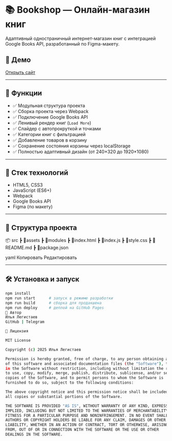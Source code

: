 # 📚 Bookshop — Онлайн-магазин книг

Адаптивный одностраничный интернет-магазин книг с интеграцией Google Books API, разработанный по Figma-макету.

## 🔗 Демо

[Открыть сайт](https://ваш-username.github.io/Bookshop)

---

## 🚀 Функции

- ✅ Модульная структура проекта
- ✅ Сборка проекта через Webpack
- ✅ Подключение Google Books API
- ✅ Ленивый рендер книг (`Load More`)
- ✅ Слайдер с автопрокруткой и точками
- ✅ Категории книг с фильтрацией
- ✅ Добавление товаров в корзину
- ✅ Сохранение состояния корзины через localStorage
- ✅ Полностью адаптивный дизайн (от 240×320 до 1920×1080)

---

## 🧱 Стек технологий

- HTML5, CSS3
- JavaScript (ES6+)
- Webpack
- Google Books API
- Figma (по макету)

---

## 📁 Структура проекта

📦 src
┣ 📂assets
┣ 📂modules
┣ 📜index.html
┣ 📜index.js
┣ 📜style.css
┣ 📜README.md
┣ 📜package.json

yaml
Копировать
Редактировать

---

## 🛠️ Установка и запуск

```bash
npm install
npm run start      # запуск в режиме разработки
npm run build      # сборка для продакшена
npm run deploy     # деплой на GitHub Pages
👤 Автор
Илья Легистаев
GitHub | Telegram

📜 Лицензия

MIT License

Copyright (c) 2025 Илья Легистаев

Permission is hereby granted, free of charge, to any person obtaining a copy
of this software and associated documentation files (the "Software"), to deal
in the Software without restriction, including without limitation the rights  
to use, copy, modify, merge, publish, distribute, sublicense, and/or sell  
copies of the Software, and to permit persons to whom the Software is  
furnished to do so, subject to the following conditions:

The above copyright notice and this permission notice shall be included in  
all copies or substantial portions of the Software.

THE SOFTWARE IS PROVIDED "AS IS", WITHOUT WARRANTY OF ANY KIND, EXPRESS OR  
IMPLIED, INCLUDING BUT NOT LIMITED TO THE WARRANTIES OF MERCHANTABILITY,  
FITNESS FOR A PARTICULAR PURPOSE AND NONINFRINGEMENT. IN NO EVENT SHALL THE  
AUTHORS OR COPYRIGHT HOLDERS BE LIABLE FOR ANY CLAIM, DAMAGES OR OTHER  
LIABILITY, WHETHER IN AN ACTION OF CONTRACT, TORT OR OTHERWISE, ARISING  
FROM, OUT OF OR IN CONNECTION WITH THE SOFTWARE OR THE USE OR OTHER  
DEALINGS IN THE SOFTWARE.